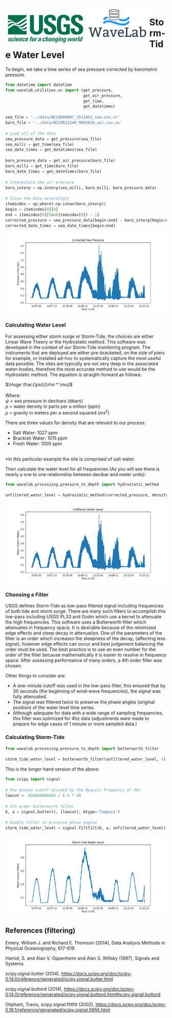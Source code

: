 <img src="./images/usgs.png" style=" padding-top: 26px; float: left"/>
<img src="./images/WaveLabLogo.png" style="float: left"/>

# Storm-Tide Water Level

To begin, we take a time series of sea pressure corrected by barometric pressure.


```python
from datetime import datetime
from wavelab.utilities.nc import (get_pressure, 
                                  get_air_pressure, 
                                  get_time, 
                                  get_datetimes)

sea_file = '../data/NCCAR00007_1511451_sea.csv.nc'
baro_file = '../data/NCCAR12248_9983816_air.csv.nc'

# Load all of the data
sea_pressure_data = get_pressure(sea_file)
sea_milli = get_time(sea_file)
sea_date_times = get_datetimes(sea_file)

baro_pressure_data = get_air_pressure(baro_file)
baro_milli = get_time(baro_file)
baro_date_times = get_datetimes(baro_file)

# Interpolate the air pressure
baro_interp = np.interp(sea_milli, baro_milli, baro_pressure_data)

# Slice the data accordingly
itemindex = np.where(~np.isnan(baro_interp))
begin = itemindex[0][0]
end = itemindex[0][len(itemindex[0]) - 1]
corrected_pressure = sea_pressure_data[begin:end] - baro_interp[begin:end]
corrected_date_times = sea_date_times[begin:end]

```




<img src='./images/corrected_pressure.png' />



### Calculating Water Level

For assessing either storm surge or Storm-Tide, the choices are either Linear Wave Theory or the Hydrostatic method.   This software was developed in the context of our Storm-Tide monitoring program. The instruments that are deployed are either pre-bracketed, on the side of piers for example, or installed ad-hoc to systematically capture the most useful data possible.  The sites are typically are not very deep in the associated water-bodies, therefore the most accurate method to use would be the Hydrostatic method.  The equation is straight-forward as follows:

$`\Huge \frac{\psi}{\rho * \mu}`$ <br /><br />
Where: <br />
$`\psi`$ = sea pressure in decibars (dbars)<br />
$`\rho`$ = water density in parts per a million (ppm)<br />
$`\mu`$ = gravity in meters per a second squared ($`ms^{2}`$)

There are three values for density that are relevant to our process:
<ul>
    <li>Salt Water: 1027 ppm</li>
    <li>Brackish Water: 1015 ppm</li>
    <li>Fresh Water: 1000 ppm</li>
</ul>
<br />
*In this particular example the site is comprised of salt water.

Then calculate the water level for all frequencies (As you will see there is nearly a one to one relationship between decibar and meter units):


```python
from wavelab.processing.pressure_to_depth import hydrostatic_method

unfiltered_water_level = hydrostatic_method(corrected_pressure, density="salt")
```




<img src='./images/unfiltered_wl.png' />



### Choosing a Filter

USGS defines Storm-Tide as low-pass filtered signal including frequencies of both tide and storm surge. There are many such filters to accomplish this low-pass including USGS PL33 and Godin which use a kernel to attenuate the high frequencies. This software uses a Butterworth filter which attenuates in frequency space. It is desirable because of the minimized edge effects and steep decay in attenuation. One of the parameters of the filter is an order which increases the steepness of the decay, (affecting less signal), however edge effects can occur and best judgement balancing the order must be used. The best practice is to use an even number for the order of the filter because mathematically it is easier to resolve in frequency space. After assessing performance of many orders, a 4th order filter was chosen.

Other things to consider are:

-	A one-minute cutoff was used in the low-pass filter, this ensured that by 30 seconds (the beginning of wind-wave frequencies), the signal was fully attenuated.
-	The signal was filtered twice to preserve the phase angles (original position) of the water level time series.
-	Although adequate for data with a wide range of sampling frequencies, this filter was optimized for 4hz data (adjustments were made to prepare for edge cases of 1 minute or more sampled data.)

### Calculating Storm-Tide

```python
from wavelab.processing.pressure_to_depth import butterworth_filter

storm_tide_water_level = butterworth_filter(unfiltered_water_level, 4)  # frequency in hz
```

This is the longer hand version of the above:


```python
from scipy import signal

# One minute cutoff divided by the Nyquist Frequency of 4hz
lowcut = .016666666665 / (.5 * 4)

# 4th order butterworth filter
b, a = signal.butter(4, [lowcut], btype='lowpass')

# Double filter to preserve phase angles
storm_tide_water_level = signal.filtfilt(b, a, unfiltered_water_level)
```




<img src='./images/st_wl.png' />



## References (filtering)

Emery, William J. and Richard E. Thomson (2014), Data Analysis Methods in Physical Oceanography, 617-619.

Hamid, S. and Alan V. Oppenheim and Alan S. Willsky (1997), Signals and Systems.

scipy.signal.butter (2014), https://docs.scipy.org/doc/scipy-0.14.0/reference/generated/scipy.signal.butter.html

scipy.signal.buttord (2014), https://docs.scipy.org/doc/scipy-0.14.0/reference/generated/scipy.signal.buttord.html#scipy.signal.buttord

Oliphant, Travis, scipy.signal.filtfilt (2002), https://docs.scipy.org/doc/scipy-0.18.1/reference/generated/scipy.signal.filtfilt.html

